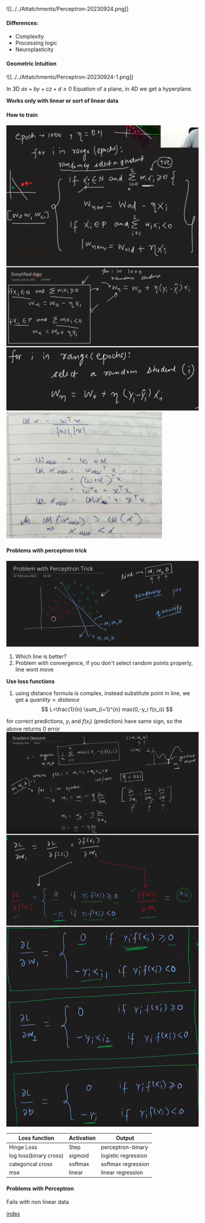 ![[../../Attatchments/Perceptron-20230924.png]]
#### Differences:
- Complexity
- Processing logic
- Neuroplasticity

#### Geometric Intuition

![[../../Attatchments/Perceptron-20230924-1.png]]

In 3D
$ax + by + cz + d \geq 0$
Equation of a plane, in 4D we get a hyperplane.

**Works only with linear or sort of linear data**


#### How to train
![](../../Attatchments/Perceptron-20230924-2.png)
![](../../Attatchments/Perceptron-20230924-3.png)
![](../../Attatchments/Perceptron-20230924-4.png)
![](../../Attatchments/Perceptron-20230924-5.png)
#### Problems with perceptron trick
![](../../Attatchments/Perceptron-20230924-6.png)
1) Which line is better?
2) Problem with convergence, if you don't select random points properly, line wont move

**Use loss functions**
1) using distance formula is complex, instead substitute point in line, we get a $quantity \propto distance$
$$
L=\frac{1}{n} \sum_{i=1}^{n} max(0,-y_i f(x_i))
$$

for correct predictions, $y_i$ and $f(x_i)$ (prediction) have same sign, so the above returns 0 error 
![](../../Attatchments/Perceptron-20230924-7.png)
![](../../Attatchments/Perceptron-20230924-8.png)
![](../../Attatchments/Perceptron-20230924-9.png)

| Loss function | Activation | Output |
| ------------- | ---------- | ------ |
|    Hinge Loss           |Step            |  perceptron-binary|
|log loss(binary cross)|sigmoid|logistic regression|
|categorical cross|softmax|softmax regression|
|mse|linear|linear regression|


#### Problems with Perceptron

Fails with non linear data



[index](MI/Unit_2/index.md)






